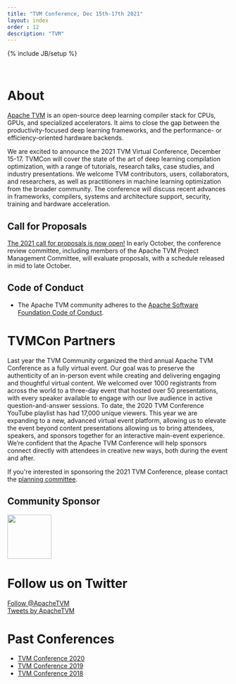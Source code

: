 ```yaml
---
title: "TVM Conference, Dec 15th-17th 2021"
layout: index
order : 12
description: "TVM"
---
```

{% include JB/setup %}

<br>

# About

[Apache TVM](https://tvm.apache.org/) is an open-source deep learning compiler
stack for CPUs, GPUs, and specialized accelerators.  It aims to close the gap
between the productivity-focused deep learning frameworks, and the performance-
or efficiency-oriented hardware backends.

We are excited to announce the 2021 TVM Virtual Conference, December 15-17.
TVMCon will cover the state of the art of deep learning compilation
optimization, with a range of tutorials, research talks, case studies, and
industry presentations. We welcome TVM contributors, users, collaborators, and
researchers, as well as practitioners in machine learning optimization from the
broader community. The conference will discuss recent advances in frameworks,
compilers, systems and architecture support, security, training and hardware
acceleration.

## Call for Proposals

[The 2021 call for proposals is now
open!](https://forms.gle/RbpPfhTSWoWLYWiM9) In early October, the conference
review committee, including members of the Apache TVM Project Management
Committee, will evaluate proposals, with a schedule released in mid to late
October.

## Code of Conduct

- The Apache TVM community adheres to
  the [Apache Software Foundation Code of Conduct](https://www.apache.org/foundation/policies/conduct.html).

# TVMCon Partners

Last year the TVM Community organized the third annual Apache TVM Conference as
a fully virtual event. Our goal was to preserve the authenticity of an
in-person event while creating and delivering engaging and thoughtful virtual
content. We welcomed over 1000 registrants from across the world to a three-day
event that hosted over 50 presentations, with every speaker available to engage
with our live audience in active question-and-answer sessions. To date, the
2020 TVM Conference YouTube playlist has had 17,000 unique viewers.  This year
we are expanding to a new, advanced virtual event platform, allowing us to
elevate the event beyond content presentations allowing us to bring attendees,
speakers, and sponsors together for an interactive main-event experience. We’re
confident that the Apache TVM Conference will help sponsors connect directly
with attendees in creative new ways, both during the event and after.

If you're interested in sponsoring the 2021 TVM Conference, please contact
the [planning committee](email:events@octoml.ai).

## Community Sponsor

<div class="community_logo">
    <a href="https://apache.org">
        <img src="images/logo/asf.png" height="100"/>
    </a>
</div>

# Follow us on Twitter

<a href="https://twitter.com/ApacheTVM?ref_src=twsrc%5Etfw" class="twitter-follow-button" data-show-count="false">Follow @ApacheTVM</a><script async src="https://platform.twitter.com/widgets.js" charset="utf-8"></script>
<br>
<a class="twitter-timeline" width="500" height="700" href="https://twitter.com/ApacheTVM?ref_src=twsrc%5Etfw">Tweets by ApacheTVM</a> <script async src="https://platform.twitter.com/widgets.js" charset="utf-8"></script>

# Past Conferences

- [TVM Conference 2020](2020)
- [TVM Conference 2019](2019)
- [TVM Conference 2018](2018)
